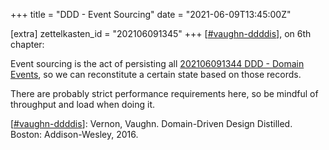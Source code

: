 +++
title = "DDD - Event Sourcing"
date = "2021-06-09T13:45:00Z"

[extra]
zettelkasten_id = "202106091345"
+++
[[#vaughn-ddddis](/zettelkasten/tags/vaughn-ddddis)], on 6th chapter:

Event sourcing is the act of persisting all [202106091344 DDD - Domain Events](/zettelkasten/202106091344-ddd---domain-events), so we can reconstitute a certain state based on those records.

There are probably strict performance requirements here, so be mindful of throughput and load when doing it.

[[#vaughn-ddddis](/zettelkasten/tags/vaughn-ddddis)]: Vernon, Vaughn. Domain-Driven Design Distilled. Boston: Addison-Wesley, 2016.

